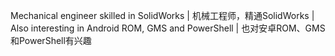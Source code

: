 Mechanical engineer skilled in SolidWorks |
机械工程师，精通SolidWorks |
Also interesting in Android ROM, GMS and PowerShell |
也对安卓ROM、GMS和PowerShell有兴趣
